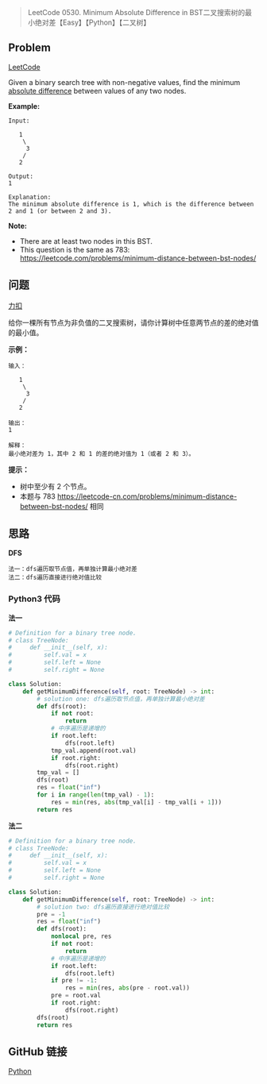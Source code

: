 > LeetCode 0530. Minimum Absolute Difference in BST二叉搜索树的最小绝对差【Easy】【Python】【二叉树】

## Problem

[LeetCode](https://leetcode.com/problems/minimum-absolute-difference-in-bst/)

Given a binary search tree with non-negative values, find the minimum [absolute difference](https://en.wikipedia.org/wiki/Absolute_difference) between values of any two nodes.

**Example:**

```
Input:

   1
    \
     3
    /
   2

Output:
1

Explanation:
The minimum absolute difference is 1, which is the difference between 2 and 1 (or between 2 and 3).
```

**Note:**

- There are at least two nodes in this BST.
- This question is the same as 783: https://leetcode.com/problems/minimum-distance-between-bst-nodes/

## 问题

[力扣](https://leetcode-cn.com/problems/minimum-absolute-difference-in-bst/)

给你一棵所有节点为非负值的二叉搜索树，请你计算树中任意两节点的差的绝对值的最小值。

**示例：**

```
输入：

   1
    \
     3
    /
   2

输出：
1

解释：
最小绝对差为 1，其中 2 和 1 的差的绝对值为 1（或者 2 和 3）。
```

**提示：**

- 树中至少有 2 个节点。
- 本题与 783 https://leetcode-cn.com/problems/minimum-distance-between-bst-nodes/ 相同

## 思路

**DFS**

```
法一：dfs遍历取节点值，再单独计算最小绝对差
法二：dfs遍历直接进行绝对值比较
```

### Python3 代码

**法一**

```python
# Definition for a binary tree node.
# class TreeNode:
#     def __init__(self, x):
#         self.val = x
#         self.left = None
#         self.right = None

class Solution:
    def getMinimumDifference(self, root: TreeNode) -> int:
        # solution one: dfs遍历取节点值，再单独计算最小绝对差
        def dfs(root):
            if not root:
                return
            # 中序遍历是递增的
            if root.left:
                dfs(root.left)
            tmp_val.append(root.val)
            if root.right:
                dfs(root.right)
        tmp_val = []
        dfs(root)
        res = float("inf")
        for i in range(len(tmp_val) - 1):
            res = min(res, abs(tmp_val[i] - tmp_val[i + 1]))
        return res
```

**法二**

```python
# Definition for a binary tree node.
# class TreeNode:
#     def __init__(self, x):
#         self.val = x
#         self.left = None
#         self.right = None

class Solution:
    def getMinimumDifference(self, root: TreeNode) -> int:
        # solution two: dfs遍历直接进行绝对值比较
        pre = -1
        res = float("inf")
        def dfs(root):
            nonlocal pre, res
            if not root:
                return
            # 中序遍历是递增的
            if root.left:
                dfs(root.left)
            if pre != -1:
                res = min(res, abs(pre - root.val))
            pre = root.val
            if root.right:
                dfs(root.right)
        dfs(root)
        return res
```

## GitHub 链接

[Python](https://github.com/Wonz5130/LeetCode-Solutions/tree/master/solutions/0530-Minimum-Absolute-Difference-in-BST)